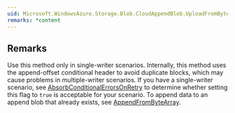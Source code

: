 ```yaml
---  
uid: Microsoft.WindowsAzure.Storage.Blob.CloudAppendBlob.UploadFromByteArray(System.Byte[],System.Int32,System.Int32,Microsoft.WindowsAzure.Storage.AccessCondition,Microsoft.WindowsAzure.Storage.Blob.BlobRequestOptions,Microsoft.WindowsAzure.Storage.OperationContext)  
remarks: *content  
---  
```

  
## Remarks  
 Use this method only in single-writer scenarios. Internally, this method uses the append-offset conditional header to avoid duplicate blocks, which may cause problems in multiple-writer scenarios.                     If you have a single-writer scenario, see [AbsorbConditionalErrorsOnRetry](assetId:///P:Microsoft.WindowsAzure.Storage.Blob.BlobRequestOptions.AbsorbConditionalErrorsOnRetry?qualifyHint=False&autoUpgrade=True) to determine whether setting this flag to `true` is acceptable for your scenario.             To append data to an append blob that already exists, see [AppendFromByteArray](assetId:///M:Microsoft.WindowsAzure.Storage.Blob.CloudAppendBlob.AppendFromByteArray(System.Byte[],System.Int32,System.Int32,Microsoft.WindowsAzure.Storage.AccessCondition,Microsoft.WindowsAzure.Storage.Blob.BlobRequestOptions,Microsoft.WindowsAzure.Storage.OperationContext)?qualifyHint=False&autoUpgrade=True).